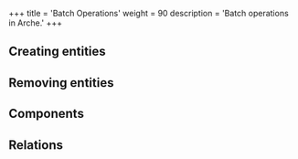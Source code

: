 +++
title = 'Batch Operations'
weight = 90
description = 'Batch operations in Arche.'
+++

## Creating entities

## Removing entities

## Components

## Relations
